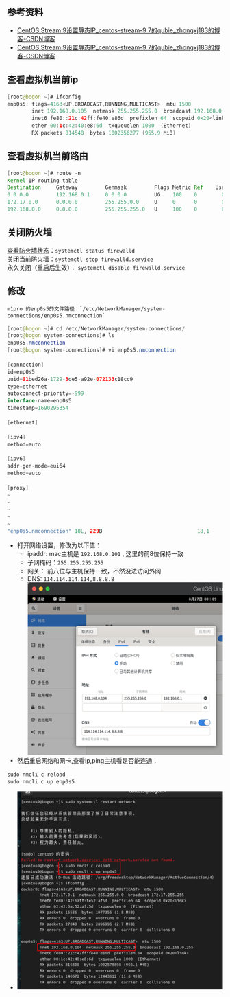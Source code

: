 ## 参考资料
- [CentOS Stream 9设置静态IP_centos-stream-9 7的qubie_zhongxj183的博客-CSDN博客](https://blog.csdn.net/zhongxj183/article/details/122811236)
- [CentOS Stream 9设置静态IP_centos-stream-9 7的qubie_zhongxj183的博客-CSDN博客](https://blog.csdn.net/zhongxj183/article/details/122811236)
## 查看虚拟机当前ip

```java
[root@bogon ~]# ifconfig
enp0s5: flags=4163<UP,BROADCAST,RUNNING,MULTICAST>  mtu 1500
        inet 192.168.0.105  netmask 255.255.255.0  broadcast 192.168.0.255
        inet6 fe80::21c:42ff:fe40:e86d  prefixlen 64  scopeid 0x20<link>
        ether 00:1c:42:40:e8:6d  txqueuelen 1000  (Ethernet)
        RX packets 814548  bytes 1002356277 (955.9 MiB)

```

## 查看虚拟机当前路由

```java
[root@bogon ~]# route -n
Kernel IP routing table
Destination     Gateway         Genmask         Flags Metric Ref    Use Iface
0.0.0.0         192.168.0.1     0.0.0.0         UG    100    0        0 enp0s5
172.17.0.0      0.0.0.0         255.255.0.0     U     0      0        0 docker0
192.168.0.0     0.0.0.0         255.255.255.0   U     100    0        0 enp0s5
```

## 关闭防火墙

[查看防火墙状态](https://so.csdn.net/so/search?q=%E6%9F%A5%E7%9C%8B%E9%98%B2%E7%81%AB%E5%A2%99%E7%8A%B6%E6%80%81&spm=1001.2101.3001.7020)：`systemctl status firewalld`  
关闭当前防火墙：`systemctl stop firewalld.service`  
永久关闭（重启后生效）： `systemctl disable firewalld.service`

## 修改

	m1pro 的enp0s5的文件路径：`/etc/NetworkManager/system-connections/enp0s5.nmconnection`
	
```java
[root@bogon ~]# cd /etc/NetworkManager/system-connections/
[root@bogon system-connections]# ls
enp0s5.nmconnection
[root@bogon system-connections]# vi enp0s5.nmconnection 

[connection]
id=enp0s5
uuid=91bed26a-1729-3de5-a92e-072133c18cc9
type=ethernet
autoconnect-priority=-999
interface-name=enp0s5
timestamp=1690295354

[ethernet]

[ipv4]
method=auto

[ipv6]
addr-gen-mode=eui64
method=auto

[proxy]
~                                                                               
~                                                                               
~                                                                               
~                                                                               
~                                                                               
"enp0s5.nmconnection" 18L, 229B                               18,1         全部
```


- 打开网络设置，修改为以下值：
	- ipaddr: mac主机是 `192.168.0.101` , 这里的前8位保持一致
	- 子网掩码：`255.255.255.255`
	- 网关： 前八位与主机保持一致，不然没法访问外网
	- DNS: `114.114.114.114,8.8.8.8`
		![](课程&笔记/技术栈/尚硅谷/谷粒商城/步骤与问题/imgs/Pasted%20image%2020230830134836.png)
- 然后重启网络和网卡,查看ip,ping主机看是否能连通：
```java
sudo nmcli c reload
sudo nmcli c up enp0s5

```
- ![](课程&笔记/技术栈/尚硅谷/谷粒商城/步骤与问题/imgs/Pasted%20image%2020230829231000.png)